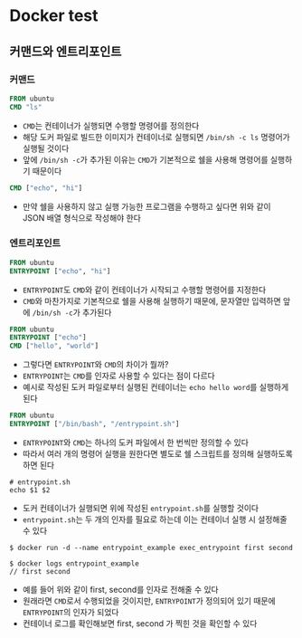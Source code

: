 # Docker test
## 커맨드와 엔트리포인트

### 커맨드
```dockerfile
FROM ubuntu
CMD "ls"
```
- `CMD`는 컨테이너가 실행되면 수행할 명령어를 정의한다
- 해당 도커 파일로 빌드한 이미지가 컨테이너로 실행되면 `/bin/sh -c ls` 명령어가 실행될 것이다
- 앞에 `/bin/sh -c`가 추가된 이유는 `CMD`가 기본적으로 쉘을 사용해 명령어를 실행하기 때문이다

```dockerfile
CMD ["echo", "hi"]
```
- 만약 쉘을 사용하지 않고 실행 가능한 프로그램을 수행하고 싶다면 위와 같이 JSON 배열 형식으로 작성해야 한다

### 엔트리포인트
```dockerfile
FROM ubuntu
ENTRYPOINT ["echo", "hi"]
```
- `ENTRYPOINT`도 `CMD`와 같이 컨테이너가 시작되고 수행할 명령어를 지정한다
- `CMD`와 마찬가지로 기본적으로 쉘을 사용해 실행하기 때문에, 문자열만 입력하면 앞에 `/bin/sh -c`가 추가된다

```dockerfile
FROM ubuntu
ENTRYPOINT ["echo"]
CMD ["hello", "world"]
```
- 그렇다면 `ENTRYPOINT`와 `CMD`의 차이가 뭘까?
- `ENTRYPOINT`는 `CMD`를 인자로 사용할 수 있다는 점이 다르다
- 예시로 작성된 도커 파일로부터 실행된 컨테이너는 `echo hello word`를 실행하게 된다

```dockerfile
FROM ubuntu
ENTRYPOINT ["/bin/bash", "/entrypoint.sh"]
```
- `ENTRYPOINT`와 `CMD`는 하나의 도커 파일에서 한 번씩만 정의할 수 있다
- 따라서 여러 개의 명령어 실행을 원한다면 별도로 쉘 스크립트를 정의해 실행하도록 하면 된다

```shell
# entrypoint.sh
echo $1 $2
```
- 도커 컨테이너가 실행되면 위에 작성된 `entrypoint.sh`를 실행할 것이다
- `entrypoint.sh`는 두 개의 인자를 필요로 하는데 이는 컨테이너 실행 시 설정해줄 수 있다

```shell
$ docker run -d --name entrypoint_example exec_entrypoint first second

$ docker logs entrypoint_example
// first second
```
- 예를 들어 위와 같이 first, second를 인자로 전해줄 수 있다
- 원래라면 `CMD`로서 수행되었을 것이지만, `ENTRYPOINT`가 정의되어 있기 때문에 `ENTRYPOINT`의 인자가 되었다
- 컨테이너 로그를 확인해보면 first, second 가 찍힌 것을 확인할 수 있다

